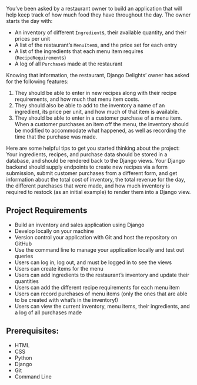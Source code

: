 You’ve been asked by a restaurant owner to build an application that will help keep track of how much food they have
throughout the day. The owner starts the day with:

- An inventory of different `Ingredient`s, their available quantity, and their prices per unit
- A list of the restaurant’s `MenuItem`s, and the price set for each entry
- A list of the ingredients that each menu item requires (`RecipeRequirement`s)
- A log of all `Purchase`s made at the restaurant

Knowing that information, the restaurant, Django Delights’ owner has asked for the following features:

1. They should be able to enter in new recipes along with their recipe requirements, and how much that menu item costs.
2. They should also be able to add to the inventory a name of an ingredient, its price per unit, and how much of that
   item is available.
3. They should be able to enter in a customer purchase of a menu item. When a customer purchases an item off the menu,
   the inventory should be modified to accommodate what happened, as well as recording the time that the purchase was
   made.

Here are some helpful tips to get you started thinking about the project: Your ingredients, recipes, and purchase data
should be stored in a database, and should be rendered back to the Django views. Your Django backend should supply
endpoints to create new recipes via a form submission, submit customer purchases from a different form, and get
information about the total cost of inventory, the total revenue for the day, the different purchases that were made,
and how much inventory is required to restock (as an initial example) to render them into a Django view.

## Project Requirements

- Build an inventory and sales application using Django
- Develop locally on your machine
- Version control your application with Git and host the repository on GitHub
- Use the command line to manage your application locally and test out queries
- Users can log in, log out, and must be logged in to see the views
- Users can create items for the menu
- Users can add ingredients to the restaurant’s inventory and update their quantities
- Users can add the different recipe requirements for each menu item
- Users can record purchases of menu items (only the ones that are able to be created with what’s in the inventory!)
- Users can view the current inventory, menu items, their ingredients, and a log of all purchases made

## Prerequisites:

- HTML
- CSS
- Python
- Django
- Git
- Command Line